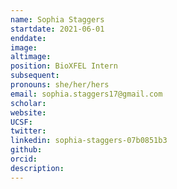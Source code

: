 ```yaml
---
name: Sophia Staggers
startdate: 2021-06-01
enddate:
image:
altimage:
position: BioXFEL Intern
subsequent:
pronouns: she/her/hers
email: sophia.staggers17@gmail.com
scholar:
website:
UCSF:
twitter:
linkedin: sophia-staggers-07b0851b3
github:
orcid:
description:
---
```


